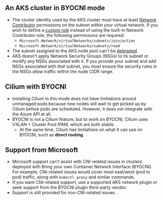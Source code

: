 ## An AKS cluster in BYOCNI mode

- The cluster identity used by the AKS cluster must have at least [Network Contributor](https://learn.microsoft.com/en-us/azure/role-based-access-control/built-in-roles#network-contributor) permissions on the subnet within your virtual network. If you wish to define a [custom role](https://learn.microsoft.com/en-us/azure/role-based-access-control/custom-roles) instead of using the built-in Network Contributor role, the following permissions are required:
    - `Microsoft.Network/virtualNetworks/subnets/join/action`
    - `Microsoft.Network/virtualNetworks/subnets/read`
- The subnet assigned to the AKS node pool can't be [delegated](https://learn.microsoft.com/en-us/azure/virtual-network/subnet-delegation-overview).
- AKS doesn't apply Network Security Groups (NSGs) to its subnet or modify any NSGs associated with it. If you provide your subnet and add NSGs associated with that subnet, you must ensure the security rules in the NSGs allow traffic within the node CIDR range.

## Cilium with BYOCNI

- Installing Cilium in this mode does not have limitations around unmanaged pods because new nodes will wait to get picked up by Cilium before pods are scheduled. However, it does not integrate with the Azure API at all.
- BYOCNI is not a Cilium feature, but to work on BYOCNI, Cilium uses VXLAN + Cluster Pool IPAM, which are both stable.
    - At the same time, Cilium has limitations on what It can use on BYOCNI, such as **direct routing**.

## Support from Microsoft

- Microsoft support can't assist with CNI-related issues in clusters deployed with Bring your own Container Network Interface (BYOCNI). For example, CNI-related issues would cover most east/west (pod to pod) traffic, along with `kubectl proxy` and similar commands.
- If you want CNI-related support, use a supported AKS network plugin or seek support from the BYOCNI plugin third-party vendor.
- Support is still provided for non-CNI-related issues.